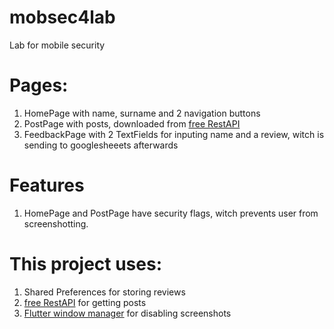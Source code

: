 # mobsec4lab

Lab for mobile security

# Pages:
1. HomePage with name, surname and 2 navigation buttons
2. PostPage with posts, downloaded from [free RestAPI](https://jsonplaceholder.typicode.com/)
3. FeedbackPage with 2 TextFields for inputing name and a review, witch is sending to googlesheeets afterwards

# Features
1. HomePage and PostPage have security flags, witch prevents user from screenshotting.

# This project uses:
1. Shared Preferences for storing reviews
2. [free RestAPI](https://jsonplaceholder.typicode.com/) for getting posts
3. [Flutter window manager](https://pub.dev/packages/flutter_windowmanager) for disabling screenshots
